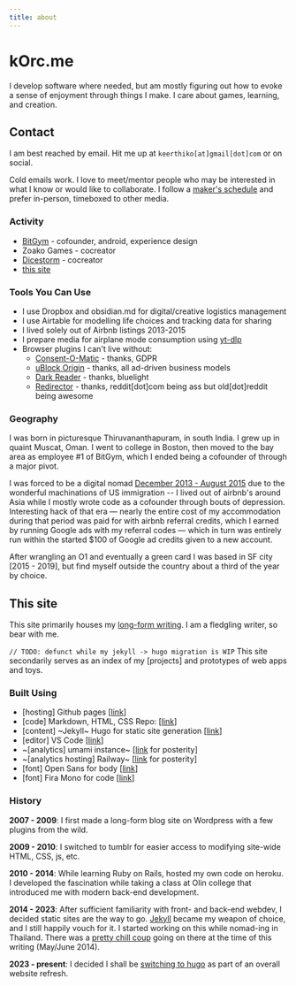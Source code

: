 ```yaml
---
title: about
---
```

# kOrc.me

I develop software where needed, but am mostly figuring out how to evoke a sense of enjoyment through things I make. I care about games, learning, and creation.

## Contact

I am best reached by email. Hit me up at `keerthiko[at]gmail[dot]com` or on social.

Cold emails work. I love to meet/mentor people who may be interested in what I know or would like to collaborate. I follow a [maker's schedule](http://paulgraham.com/makersschedule.html) and prefer in-person, timeboxed to other media.

### Activity

* [BitGym](https://www.bitgym.com) - cofounder, android, experience design
* Zoako Games - cocreator
* [Dicestorm](http://dicestormgame.com) - cocreator
* [this site](https://github.com/keerthik/keerthik.github.io/tree/hugo) 

### Tools You Can Use

* I use Dropbox and obsidian.md for digital/creative logistics management
* I use Airtable for modelling life choices and tracking data for sharing
* I lived solely out of Airbnb listings 2013-2015
* I prepare media for airplane mode consumption using [yt-dlp](https://github.com/yt-dlp/yt-dlp)
* Browser plugins I can't live without:
	- [Consent-O-Matic](https://github.com/cavi-au/Consent-O-Matic) - thanks, GDPR
	- [uBlock Origin](https://github.com/gorhill/uBlock) - thanks, all ad-driven business models
	- [Dark Reader](https://github.com/darkreader/darkreader) - thanks, bluelight
	- [Redirector](https://github.com/einaregilsson/Redirector) - thanks, reddit[dot]com being ass but old[dot]reddit being awesome
	
### Geography
I was born in picturesque Thiruvananthapuram, in south India. I grew up in quaint Muscat, Oman. I went to college in Boston, then moved to the bay area as employee #1 of BitGym, which I ended being a cofounder of through a major pivot.

I was forced to be a digital nomad [December 2013 - August 2015](https://www.google.com/maps/d/u/0/viewer?mid=zQyPQn7ohRmA.kUSGhXjsO2xM) due to the wonderful machinations of US immigration -- I lived out of airbnb's around Asia while I mostly wrote code as a cofounder through bouts of depression. Interesting hack of that era — nearly the entire cost of my accommodation during that period was paid for with airbnb referral credits, which I earned by running Google ads with my referral codes — which in turn was entirely run within the started $100 of Google ad credits given to a new account.

After wrangling an O1 and eventually a green card I was based in SF city [2015 - 2019], but find myself outside the country about a third of the year by choice.

## This site

This site primarily houses my [long-form writing](/essays). I am a fledgling writer, so bear with me. 

`// TODO: defunct while my jekyll -> hugo migration is WIP`
This site secondarily serves as an index of my [projects] and prototypes of web apps and toys.


### Built Using

* \[hosting\] Github pages \[[link](http://pages.github.com)\]
* \[code\] Markdown, HTML, CSS Repo: \[[link](https://github.com/keerthik/keerthik.github.io)\]
* \[content\] ~Jekyll~ Hugo for static site generation \[[link](http://gohugo.io/)\]
* \[editor\] VS Code \[[link](https://code.visualstudio.com/)\]
* ~\[analytics\] umami instance~ \[[link](https://umami.is/) for posterity\]
* ~\[analytics hosting\] Railway~ \[[link](https://railway.app/) for posterity\]
* \[font\] Open Sans for body \[[link](http://dev.carrois.com/fira-3-1/)\]
* \[font\] Fira Mono for code \[[link](https://github.com/todylu/monaco.ttf/)\]


### History

**2007 - 2009**: I first made a long-form blog site on Wordpress with a few plugins from the wild.

**2009 - 2010**: I switched to tumblr for easier access to modifying site-wide HTML, CSS, js, etc.

**2010 - 2014**: While learning Ruby on Rails, hosted my own code on heroku. I developed the fascination while taking a class at Olin college that introduced me with modern back-end development.

**2014 - 2023**: After sufficient familiarity with front- and back-end webdev, I decided static sites are the way to go. [Jekyll](http://jekyllrb.com/) became my weapon of choice, and I still happily vouch for it. I started working on this while nomad-ing in Thailand. There was a [pretty chill coup](http://en.wikipedia.org/wiki/2014_Thai_coup_d%27%C3%A9tat) going on there at the time of this writing (May/June 2014).

**2023 - present**: I decided I shall be [switching to hugo](/essays/2305_switchinghugo) as part of an overall website refresh.